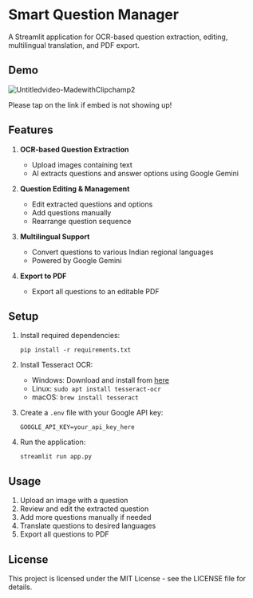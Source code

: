 # Smart Question Manager

A Streamlit application for OCR-based question extraction, editing, multilingual translation, and PDF export.

## Demo


![Untitledvideo-MadewithClipchamp2](https://github.com/user-attachments/assets/d2ecb36b-95c9-4b0d-a6f8-f8ebe8877236)

Please tap on the link if embed is not showing up!

## Features

1. **OCR-based Question Extraction**
   - Upload images containing text
   - AI extracts questions and answer options using Google Gemini

2. **Question Editing & Management**
   - Edit extracted questions and options
   - Add questions manually
   - Rearrange question sequence

3. **Multilingual Support**
   - Convert questions to various Indian regional languages
   - Powered by Google Gemini

4. **Export to PDF**
   - Export all questions to an editable PDF

## Setup

1. Install required dependencies:
   ```
   pip install -r requirements.txt
   ```

2. Install Tesseract OCR:
   - Windows: Download and install from [here](https://github.com/UB-Mannheim/tesseract/wiki)
   - Linux: `sudo apt install tesseract-ocr`
   - macOS: `brew install tesseract`

3. Create a `.env` file with your Google API key:
   ```
   GOOGLE_API_KEY=your_api_key_here
   ```

4. Run the application:
   ```
   streamlit run app.py
   ```

## Usage

1. Upload an image with a question
2. Review and edit the extracted question
3. Add more questions manually if needed
4. Translate questions to desired languages
5. Export all questions to PDF

## License

This project is licensed under the MIT License - see the LICENSE file for details. 
